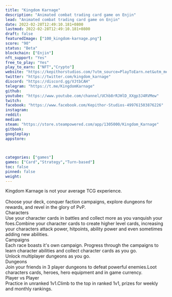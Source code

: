 ```yaml
---
title: "Kingdom Karnage"
description: "Animated combat trading card game on Enjin"
lead: "Animated combat trading card game on Enjin"
date: 2022-02-28T12:49:10.181+0800
lastmod: 2022-02-28T12:49:10.181+0800
draft: false
featuredImage: ["100_kingdom-karnage.png"]
score: "90"
status: "Beta"
blockchain: ["Enjin"]
nft_support: "Yes"
free_to_play: "Yes"
play_to_earn: ["NFT","Crypto"]
website: "https://kepithorstudios.com/?utm_source=PlayToEarn.net&utm_medium=organic&utm_campaign=gamepage"
twitter: "https://twitter.com/kingdom_karnage"
discord: "https://discord.gg/VJtbCAH"
telegram: "https://t.me/KingdomKarnage"
github: 
youtube: "https://www.youtube.com/channel/UChb8rRJHlD_XXgp3J4RVMew"
twitch: 
facebook: "https://www.facebook.com/Kepithor-Studios-499761503876226"
instagram: 
reddit: 
medium: 
steam: "https://store.steampowered.com/app/1305000/Kingdom_Karnage"
gitbook: 
googleplay: 
appstore: 

  
    
categories: ["games"]
games: ["Card","Strategy","Turn-based"]
toc: false
pinned: false
weight: 
---
```

Kingdom Karnage is not your average TCG experience.<br> <br> Choose your deck, conquer faction campaigns, explore dungeons for rewards, and revel in the glory of PvP.<br> Characters<br> Use your character cards in battles and collect more as you vanquish your foes.Combine your character cards to create higher level cards, increasing your characters attack power, hitpoints, ability power and even sometimes adding new abilities.<br> Campaigns<br> Each race boasts it's own campaign. Progress through the campaigns to learn character abilities and collect character cards as you go.<br> Unlock multiplayer dungeons as you go.<br> Dungeons<br> Join your friends in 3 player dungeons to defeat powerful enemies.Loot characters cards, heroes, hero equipment and in game currency.<br> Player vs Player<br> Practice in unranked 1v1.Climb to the top in ranked 1v1, prizes for weekly and monthly rankings.